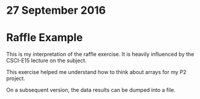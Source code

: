 # 27 September 2016
# Raffle Example

This is my interpretation of the raffle exercise. It is heavily influenced by the CSCI-E15 lecture on the subject.

This exercise helped me understand how to think about arrays for my P2 project.

On a subsequent version, the data results can be dumped into a file.
